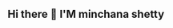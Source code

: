 ## Hi there 👋 I'M minchana shetty

<!--
**minchanashetty/minchanashetty** is a ✨ _special_ ✨ repository because its `README.md` (this file) appears on your GitHub profile.

Here are some ideas to get you started:

- 🔭 I was a student and done my remote work as a Front-end developer at scontinent tcnologies...
- 🌱 I’m currently learning  learning python course...
- 👯 I’m looking to collaborate on coding projects...
- 🤔 I’m looking for help with learning Back-end development...
- 💬 Ask me about I'M intersted on python,HTML,CSS,JAVASCRIPT,REACT JS...
- 📫 How to reach me: [minchana111@gmail.com] and [https://www.linkedin.com/in/minchana-shetty-752b92354]...
- 😄 Pronouns: SHE/HER...
- ⚡ Fun fact: HOBBIES:exploring new tecnologies
                        singing,traveling,learning...
-- I'M a Front-end Developer
